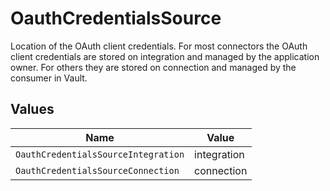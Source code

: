 # OauthCredentialsSource

Location of the OAuth client credentials. For most connectors the OAuth client credentials are stored on integration and managed by the application owner. For others they are stored on connection and managed by the consumer in Vault.


## Values

| Name                                | Value                               |
| ----------------------------------- | ----------------------------------- |
| `OauthCredentialsSourceIntegration` | integration                         |
| `OauthCredentialsSourceConnection`  | connection                          |